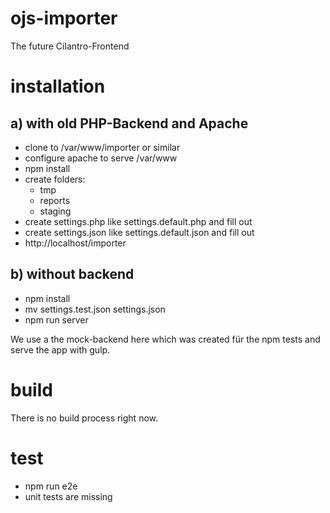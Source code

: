 # ojs-importer
The future Cilantro-Frontend

# installation

## a) with old PHP-Backend and Apache
- clone to /var/www/importer or similar
- configure apache to serve /var/www
- npm install
- create folders:
    - tmp 
    - reports
    - staging
- create settings.php like settings.default.php and fill out
- create settings.json like settings.default.json and fill out
- http://localhost/importer

## b) without backend
- npm install
- mv settings.test.json settings.json
- npm run server

We use a the mock-backend here which was created für the npm tests and serve the app with gulp.

# build
There is no build process right now.

# test
- npm run e2e
- unit tests are missing 